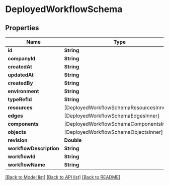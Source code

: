 # DeployedWorkflowSchema

## Properties
Name | Type | Description | Notes
------------ | ------------- | ------------- | -------------
**id** | **String** |  | 
**companyId** | **String** |  | 
**createdAt** | **String** |  | 
**updatedAt** | **String** |  | 
**createdBy** | **String** |  | 
**environment** | **String** |  | 
**typeRefId** | **String** |  | 
**resources** | [DeployedWorkflowSchemaResourcesInner] |  | [optional] 
**edges** | [DeployedWorkflowSchemaEdgesInner] |  | 
**components** | [DeployedWorkflowSchemaComponentsInner] |  | 
**objects** | [DeployedWorkflowSchemaObjectsInner] |  | [optional] 
**revision** | **Double** |  | 
**workflowDescription** | **String** |  | 
**workflowId** | **String** |  | 
**workflowName** | **String** |  | 

[[Back to Model list]](../README.md#documentation-for-models) [[Back to API list]](../README.md#documentation-for-api-endpoints) [[Back to README]](../README.md)


